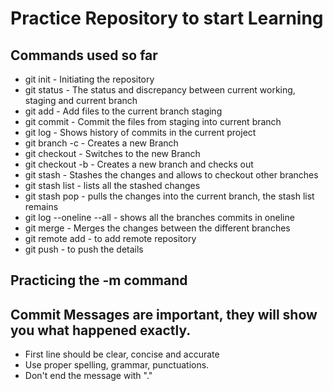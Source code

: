 # Practice Repository to start Learning

## Commands used so far

- git init - Initiating the repository
- git status - The status and discrepancy between current working, staging and current branch
- git add - Add files to the current branch staging
- git commit - Commit the files from staging into current branch
- git log - Shows history of commits in the current project
- git branch -c - Creates a new Branch
- git checkout - Switches to the new Branch
- git checkout -b - Creates a new branch and checks out
- git stash - Stashes the changes and allows to checkout other branches
- git stash list - lists all the stashed changes
- git stash pop - pulls the changes into the current branch, the stash list remains
- git log --oneline --all - shows all the branches commits in oneline
- git merge - Merges the changes between the different branches
- git remote add - to add remote repository
- git push - to push the details
## Practicing the -m command

## Commit Messages are important, they will show you what happened exactly.

- First line should be clear, concise and accurate
- Use proper spelling, grammar, punctuations.
- Don't end the message with "."
